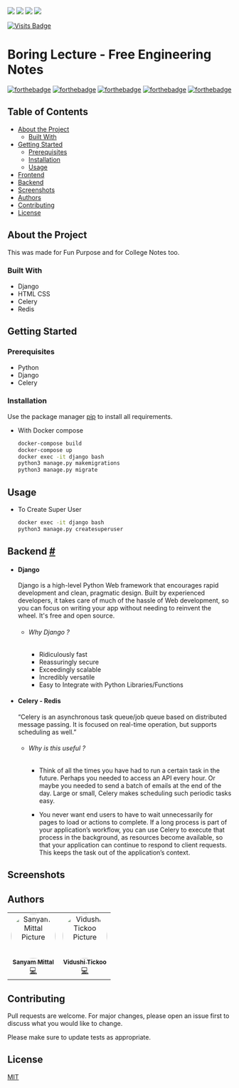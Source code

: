<img src="https://img.shields.io/github/issues/sanyam1992000/boringlectures"> <img src="https://img.shields.io/github/forks/sanyam1992000/boringlectures"> <img src="https://img.shields.io/github/stars/sanyam1992000/boringlectures"> <img src="https://img.shields.io/github/contributors/sanyam1992000/boringlectures">

[![Visits Badge](https://badges.pufler.dev/visits/sanyam1992000/boringlectures)](https://badges.pufler.dev)

# Boring Lecture - Free Engineering Notes
[![forthebadge](https://forthebadge.com/images/badges/built-with-love.svg)](https://forthebadge.com) [![forthebadge](https://forthebadge.com/images/badges/made-with-python.svg)](https://forthebadge.com) [![forthebadge](https://forthebadge.com/images/badges/uses-html.svg)](https://forthebadge.com) [![forthebadge](https://forthebadge.com/images/badges/uses-css.svg)](https://forthebadge.com) [![forthebadge](https://forthebadge.com/images/badges/uses-js.svg)](https://forthebadge.com)


## Table of Contents

* [About the Project](#about-the-project)
  * [Built With](#built-with)
* [Getting Started](#getting-started)
  * [Prerequisites](#prerequisites)
  * [Installation](#installation)
  * [Usage](#usage)
* [Frontend](#frontend)
* [Backend](#backend)
* [Screenshots](#screenshots)
* [Authors](#authors)
* [Contributing](#contributing)
* [License](#license)

## About the Project
This was made for Fun Purpose and for College Notes too.

### Built With
*   Django
*   HTML CSS
*   Celery
*   Redis

## Getting Started
### Prerequisites

* Python
* Django
* Celery


### Installation

Use the package manager [pip](https://pip.pypa.io/en/stable/) to install all requirements.

* With Docker compose

    ```bash
    docker-compose build
    docker-compose up
    docker exec -it django bash
    python3 manage.py makemigrations
    python3 manage.py migrate
    ```

## Usage

* To Create Super User

    ``` bash
    docker exec -it django bash
    python3 manage.py createsuperuser
    ```

## Backend <a class="headerlink" href="#backend" title="Permanent link">#</a>

* #### Django 
    Django is a high-level Python Web framework that encourages rapid development and clean, pragmatic design. Built by experienced developers, it takes care of much of the hassle of Web development, so you can focus on writing your app without needing to reinvent the wheel. It's free and open source.
    
    * ###### Why Django ?
        *  Ridiculously fast
        *  Reassuringly secure
        *  Exceedingly scalable
        *  Incredibly versatile
        *  Easy to Integrate with Python Libraries/Functions
        
    
* #### Celery - Redis
    “Celery is an asynchronous task queue/job queue based on distributed message passing. It is focused on real-time operation, but supports scheduling as well.”
    * ###### Why is this useful ?
        * Think of all the times you have had to run a certain task in the future. Perhaps you needed to access an API every hour. Or maybe you needed to send a batch of emails at the end of the day. Large or small, Celery makes scheduling such periodic tasks easy.
        
        * You never want end users to have to wait unnecessarily for pages to load or actions to complete. If a long process is part of your application’s workflow, you can use Celery to execute that process in the background, as resources become available, so that your application can continue to respond to client requests. This keeps the task out of the application’s context.


## Screenshots

## Authors
<table>
  <tr>
    <td align="center">
        <a href="https://github.com/sanyam1992000/">
            <img src="https://avatars2.githubusercontent.com/u/44235818?s=460&u=ace44cdd2bd36f9d187041adfe6565049275d77d&v=4" width="100px;" alt="Sanyam Mittal Picture" style="border-radius:50%;" /><br />
            <sub><b>Sanyam Mittal</b></sub></a><br /><a href="https://github.com/sanyam1992000/boringlectures/commits?author=sanyam1992000" title="Code">💻
        </a>
    </td>    
    <td align="center">
        <a href="https://github.com/v03012000/">
            <img src="https://www.linkedin.com/in/v03012000/detail/photo/" width="100px;" alt="Vidushi Tickoo Picture" style="border-radius:50%;" /><br />
            <sub><b>Vidushi Tickoo</b></sub></a><br /><a href="https://github.com/sanyam1992000/boringlectures/commits?author=v03012000" title="Code">💻
        </a>
    </td>
  </tr>
</table>


## Contributing
Pull requests are welcome. For major changes, please open an issue first to discuss what you would like to change.

Please make sure to update tests as appropriate.

## License
[MIT](https://choosealicense.com/licenses/mit/)